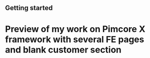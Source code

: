 ## Getting started

# Preview of my work on Pimcore X framework with several FE pages and blank customer section



